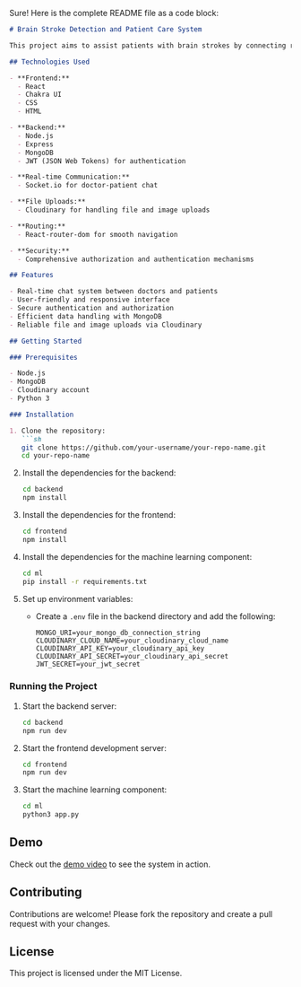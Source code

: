 Sure! Here is the complete README file as a code block:

```markdown
# Brain Stroke Detection and Patient Care System

This project aims to assist patients with brain strokes by connecting radiologists, radiology centers, doctors, and patients, streamlining the process of stroke detection and care.

## Technologies Used

- **Frontend:**
  - React
  - Chakra UI
  - CSS
  - HTML

- **Backend:**
  - Node.js
  - Express
  - MongoDB
  - JWT (JSON Web Tokens) for authentication

- **Real-time Communication:**
  - Socket.io for doctor-patient chat

- **File Uploads:**
  - Cloudinary for handling file and image uploads

- **Routing:**
  - React-router-dom for smooth navigation

- **Security:**
  - Comprehensive authorization and authentication mechanisms

## Features

- Real-time chat system between doctors and patients
- User-friendly and responsive interface
- Secure authentication and authorization
- Efficient data handling with MongoDB
- Reliable file and image uploads via Cloudinary

## Getting Started

### Prerequisites

- Node.js
- MongoDB
- Cloudinary account
- Python 3

### Installation

1. Clone the repository:
   ```sh
   git clone https://github.com/your-username/your-repo-name.git
   cd your-repo-name
   ```

2. Install the dependencies for the backend:
   ```sh
   cd backend
   npm install
   ```

3. Install the dependencies for the frontend:
   ```sh
   cd frontend
   npm install
   ```

4. Install the dependencies for the machine learning component:
   ```sh
   cd ml
   pip install -r requirements.txt
   ```

5. Set up environment variables:
   - Create a `.env` file in the backend directory and add the following:
     ```env
     MONGO_URI=your_mongo_db_connection_string
     CLOUDINARY_CLOUD_NAME=your_cloudinary_cloud_name
     CLOUDINARY_API_KEY=your_cloudinary_api_key
     CLOUDINARY_API_SECRET=your_cloudinary_api_secret
     JWT_SECRET=your_jwt_secret
     ```

### Running the Project

1. Start the backend server:
   ```sh
   cd backend
   npm run dev
   ```

2. Start the frontend development server:
   ```sh
   cd frontend
   npm run dev
   ```

3. Start the machine learning component:
   ```sh
   cd ml
   python3 app.py
   ```

## Demo

Check out the [demo video](link-to-your-video) to see the system in action.

## Contributing

Contributions are welcome! Please fork the repository and create a pull request with your changes.

## License

This project is licensed under the MIT License.
